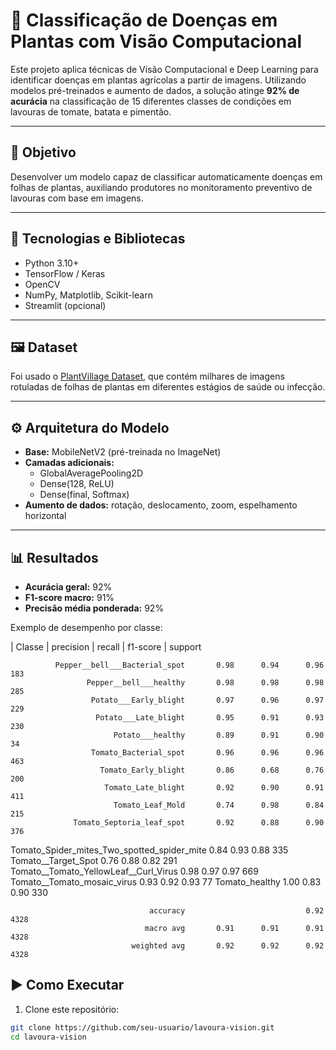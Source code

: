 # 🌿 Classificação de Doenças em Plantas com Visão Computacional

Este projeto aplica técnicas de Visão Computacional e Deep Learning para identificar doenças em plantas agrícolas a partir de imagens. Utilizando modelos pré-treinados e aumento de dados, a solução atinge **92% de acurácia** na classificação de 15 diferentes classes de condições em lavouras de tomate, batata e pimentão.

---

## 🎯 Objetivo

Desenvolver um modelo capaz de classificar automaticamente doenças em folhas de plantas, auxiliando produtores no monitoramento preventivo de lavouras com base em imagens.

---

## 🧠 Tecnologias e Bibliotecas

- Python 3.10+
- TensorFlow / Keras
- OpenCV
- NumPy, Matplotlib, Scikit-learn
- Streamlit (opcional)

---

## 🖼️ Dataset

Foi usado o [PlantVillage Dataset](https://www.kaggle.com/datasets/emmarex/plantdisease), que contém milhares de imagens rotuladas de folhas de plantas em diferentes estágios de saúde ou infecção.

---

## ⚙️ Arquitetura do Modelo

- **Base:** MobileNetV2 (pré-treinada no ImageNet)
- **Camadas adicionais:**
  - GlobalAveragePooling2D
  - Dense(128, ReLU)
  - Dense(final, Softmax)
- **Aumento de dados:** rotação, deslocamento, zoom, espelhamento horizontal

---

## 📊 Resultados

- **Acurácia geral:** 92%
- **F1-score macro:** 91%
- **Precisão média ponderada:** 92%

Exemplo de desempenho por classe:

|  Classe                                 |  precision  |  recall |  f1-score  | support

              Pepper__bell___Bacterial_spot       0.98      0.94      0.96       183
                     Pepper__bell___healthy       0.98      0.98      0.98       285
                      Potato___Early_blight       0.97      0.96      0.97       229
                       Potato___Late_blight       0.95      0.91      0.93       230
                           Potato___healthy       0.89      0.91      0.90        34
                      Tomato_Bacterial_spot       0.96      0.96      0.96       463
                        Tomato_Early_blight       0.86      0.68      0.76       200
                         Tomato_Late_blight       0.92      0.90      0.91       411
                           Tomato_Leaf_Mold       0.74      0.98      0.84       215
                  Tomato_Septoria_leaf_spot       0.92      0.88      0.90       376
Tomato_Spider_mites_Two_spotted_spider_mite       0.84      0.93      0.88       335
                        Tomato__Target_Spot       0.76      0.88      0.82       291
      Tomato__Tomato_YellowLeaf__Curl_Virus       0.98      0.97      0.97       669
                Tomato__Tomato_mosaic_virus       0.93      0.92      0.93        77
                             Tomato_healthy       1.00      0.83      0.90       330

                                   accuracy                           0.92      4328
                                  macro avg       0.91      0.91      0.91      4328
                               weighted avg       0.92      0.92      0.92      4328


## ▶️ Como Executar

1. Clone este repositório:
```bash
git clone https://github.com/seu-usuario/lavoura-vision.git
cd lavoura-vision





